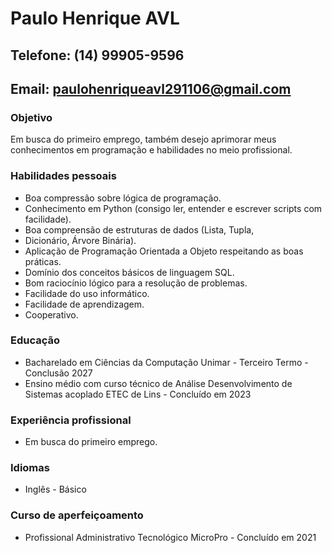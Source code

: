 # Paulo Henrique AVL

## Telefone: (14) 99905-9596
## Email: paulohenriqueavl291106@gmail.com

### Objetivo
Em busca do primeiro emprego, também desejo aprimorar meus conhecimentos em
programação e habilidades no meio profissional.

### Habilidades pessoais
- Boa compressão sobre lógica de programação.
- Conhecimento em Python (consigo ler, entender e escrever
scripts com facilidade).
- Boa compreensão de estruturas de dados (Lista, Tupla,
- Dicionário, Árvore Binária).
- Aplicação de Programação Orientada a Objeto respeitando as
boas práticas.
- Domínio dos conceitos básicos de linguagem SQL.
- Bom raciocínio lógico para a resolução de problemas.
- Facilidade do uso informático.
- Facilidade de aprendizagem.
- Cooperativo.

### Educação

- Bacharelado em Ciências da Computação
Unimar - Terceiro Termo - Conclusão 2027
- Ensino médio com curso técnico de Análise Desenvolvimento de Sistemas
acoplado ETEC de Lins - Concluído em 2023

### Experiência profissional
- Em busca do primeiro emprego.

### Idiomas
- Inglês - Básico

### Curso de aperfeiçoamento
- Profissional Administrativo Tecnológico
MicroPro - Concluído em 2021